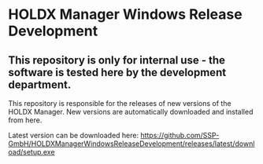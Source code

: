 # HOLDX Manager Windows Release Development

## This repository is only for internal use - the software is tested here by the development department.

This repository is responsible for the releases of new versions of the HOLDX Manager. New versions are automatically downloaded and installed from here.

Latest version can be downloaded here: https://github.com/SSP-GmbH/HOLDXManagerWindowsReleaseDevelopment/releases/latest/download/setup.exe

